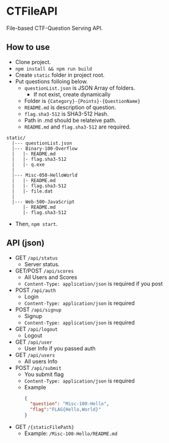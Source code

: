 # CTFileAPI
File-based CTF-Question Serving API.

## How to use
- Clone project.
- ``npm install && npm run build``
- Create ``static`` folder in project root.
- Put questions folloing below.
  - ``questionList.json`` is JSON Array of folders.
    - If not exist, create dynamically
  - Folder is ``{Category}-{Points}-{QuestionName}``
  - ``README.md`` is description of question.
  - ``flag.sha3-512`` is SHA3-512 Hash.
  - Path in .md should be relateive path.
  - ``README.md`` and ``flag.sha3-512`` are required.

```
static/
  |--- questionList.json
  |--- Binary-100-Overflow
  |   |- README.md
  |   |- flag.sha3-512
  |   |- q.exe
  |
  |--- Misc-050-HelloWorld
  |   |- README.md
  |   |- flag.sha3-512
  |   |- file.dat
  |
  |--- Web-500-JavaScript
      |- README.md
      |- flag.sha3-512
```

- Then, ``npm start``.

## API (json)
- GET ``/api/status``
  - Server status.
- GET/POST ``/api/scores``
  - All Users and Scores
  - ``Content-Type: application/json`` is required if you post
- POST ``/api/auth``
  - Login
  - ``Content-Type: application/json`` is required
- POST ``/api/signup``
  - Signup
  - ``Content-Type: application/json`` is required
- GET ``/api/logout``
  - Logout
- GET ``/api/user``
  - User Info if you passed auth
- GET ``/api/users``
  - All users Info
- POST ``/api/submit``
  - You submit flag
  - ``Content-Type: application/json`` is required
  - Example
    ```json
    {
      "question": "Misc-100-Hello",
      "flag":"FLAG{Hello,World}"
    }
    ```
- GET ``/{staticFilePath}``
  - Example: ``/Misc-100-Hello/README.md``
